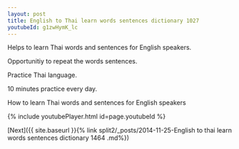 ```yaml
---
layout: post
title: English to Thai learn words sentences dictionary 1027 
youtubeId: g1zwHymK_lc
---
```

 
 
Helps to learn Thai words and sentences for English speakers.

Opportunitiy to repeat the words sentences. 

Practice Thai language. 
 
10 minutes practice every day. 
 
How to learn Thai words and sentences for English speakers 
 
{% include youtubePlayer.html id=page.youtubeId %}
 
 
[Next]({{ site.baseurl }}{% link  split2/_posts/2014-11-25-English to thai learn words sentences dictionary 1464 .md%})
 
